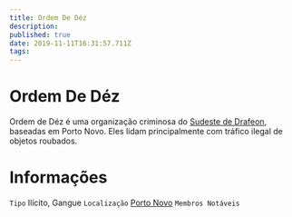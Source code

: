 ```yaml
---
title: Ordem De Déz
description: 
published: true
date: 2019-11-11T16:31:57.711Z
tags: 
---
```


<!-- SUBTITLE: Visão geral sobre Ordem De Déz -->

# Ordem De Déz
Ordem de Déz é uma organização criminosa do [Sudeste de Drafeon](), baseadas em Porto Novo. Eles lidam principalmente com tráfico ilegal de objetos roubados.

# Informações
`Tipo` Ilícito, Gangue
`Localização` [Porto Novo]()
`Membros Notáveis`

